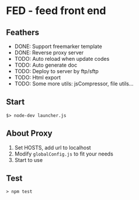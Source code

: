 FED - feed front end
====================

## Feathers

* DONE: Support freemarker template
* DONE: Reverse proxy server
* TODO: Auto reload when update codes
* TODO: Auto generate doc
* TODO: Deploy to server by ftp/sftp
* TODO: Html export
* TODO: Some more utils: jsCompressor, file utils...

## Start

	$> node-dev launcher.js

## About Proxy

1. Set HOSTS, add url to localhost
2. Modify `globalConfig.js` to fit your needs
3. Start to use

## Test

	> npm test

